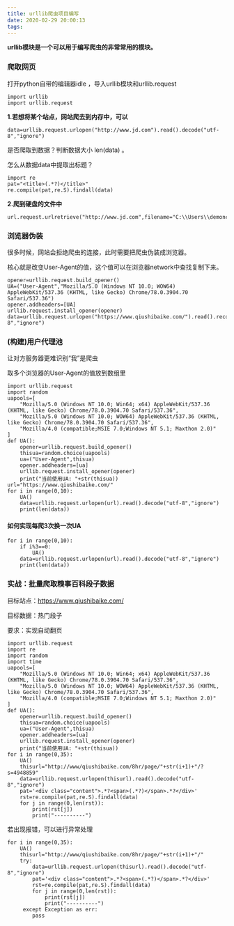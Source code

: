 ```yaml
---
title: urllib爬虫项目编写
date: 2020-02-29 20:00:13
tags:
---
```


**urllib模块是一个可以用于编写爬虫的非常常用的模块。**

### 爬取网页

打开python自带的编辑器idle ，导入urllib模块和urllib.request

```
import urllib
import urllib.request
```

**1.若想将某个站点，网站爬去到内存中，可以**

```
data=urllib.request.urlopen("http://www.jd.com").read().decode("utf-8","ignore")
```

是否爬取到数据？判断数据大小  len(data) 。

怎么从数据data中提取出标题？

```
import re
pat="<title>(.*?)</title>"
re.compile(pat,re.S).findall(data)
```

**2.爬到硬盘的文件中**

```
url.request.urlretrieve("http://www.jd.com",filename="C:\\Users\\demoncigar\\Desktop\\jd.html")
```

### 浏览器伪装

很多时候，网站会拒绝爬虫的连接，此时需要把爬虫伪装成浏览器。

核心就是改变User-Agent的值，这个值可以在浏览器network中查找复制下来。

```
opener=urllib.request.build_opener()
UA=("User-Agent","Mozilla/5.0 (Windows NT 10.0; WOW64) AppleWebKit/537.36 (KHTML, like Gecko) Chrome/78.0.3904.70 Safari/537.36")
opener.addheaders=[UA]
urllib.request.install_opener(opener)
data=urllib.request.urlopen("https://www.qiushibaike.com/").read().recode("utf-8","ignore")
```

### (构建)用户代理池

让对方服务器更难识别“我”是爬虫

取多个浏览器的User-Agent的值放到数组里

```
import urllib.request
import random
uapools=[
	"Mozilla/5.0 (Windows NT 10.0; Win64; x64) AppleWebKit/537.36 (KHTML, like Gecko) Chrome/78.0.3904.70 Safari/537.36",
	"Mozilla/5.0 (Windows NT 10.0; WOW64) AppleWebKit/537.36 (KHTML, like Gecko) Chrome/78.0.3904.70 Safari/537.36",
	"Mozilla/4.0 (compatible;MSIE 7.0;Windows NT 5.1; Maxthon 2.0)"
]
def UA():
	opener=urllib.request.build_opener()
	thisua=random.choice(uapools)
	ua=("User-Agent",thisua)
	opener.addheaders=[ua]
	urllib.request.install_opener(opener)
	print("当前使用UA: "+str(thisua))
url="https://www.qiushibaike.com/"
for i in range(0,10):
	UA()
	data=urllib.request.urlopen(url).read().decode("utf-8","ignore")
	print(len(data))
```

#### 如何实现每爬3次换一次UA

```
for i in range(0,10):
	if i%3==0:
		UA()
	data=urllib.request.urlopen(url).read().decode("utf-8","ignore")
	print(len(data))
```

### 实战：批量爬取糗事百科段子数据

目标站点：https://www.qiushibaike.com/

目标数据：热门段子

要求：实现自动翻页

```
import urllib.request
import re
import random
import time
uapools=[
	"Mozilla/5.0 (Windows NT 10.0; Win64; x64) AppleWebKit/537.36 (KHTML, like Gecko) Chrome/78.0.3904.70 Safari/537.36",
	"Mozilla/5.0 (Windows NT 10.0; WOW64) AppleWebKit/537.36 (KHTML, like Gecko) Chrome/78.0.3904.70 Safari/537.36",
	"Mozilla/4.0 (compatible;MSIE 7.0;Windows NT 5.1; Maxthon 2.0)"
]
def UA():
	opener=urllib.request.build_opener()
	thisua=random.choice(uapools)
	ua=("User-Agent",thisua)
	opener.addheaders=[ua]
	urllib.request.install_opener(opener)
	print("当前使用UA: "+str(thisua))
for i in range(0,35):
	UA()
	thisurl="http://www/qiushibaike.com/8hr/page/"+str(i+1)+"/?s=4948859"
	data=urllib.request.urlopen(thisurl).read().decode("utf-8","ignore")
	pat='<div class="content">.*?<span>(.*?)</span>.*?</div>'
	rst=re.compile(pat,re.S).findall(data)
	for j in range(0,len(rst)):
		print(rst[j])
		print("----------")
```

若出现报错，可以进行异常处理

```
for i in range(0,35):
	UA()
	thisurl="http://www/qiushibaike.com/8hr/page/"+str(i+1)+"/"
	try:
        data=urllib.request.urlopen(thisurl).read().decode("utf-8","ignore")
        pat='<div class="content">.*?<span>(.*?)</span>.*?</div>'
        rst=re.compile(pat,re.S).findall(data)
        for j in range(0,len(rst)):
            print(rst[j])
            print("----------")
     except Exception as err:
     	pass
```


